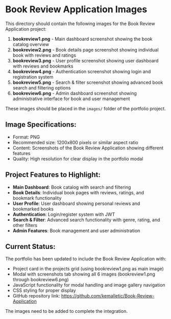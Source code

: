 # Book Review Application Images

This directory should contain the following images for the Book Review Application project:

1. **bookreview1.png** - Main dashboard screenshot showing the book catalog overview
2. **bookreview2.png** - Book details page screenshot showing individual book with reviews and ratings
3. **bookreview3.png** - User profile screenshot showing user dashboard with reviews and bookmarks
4. **bookreview4.png** - Authentication screenshot showing login and registration system
5. **bookreview5.png** - Search & filter screenshot showing advanced book search and filtering options
6. **bookreview6.png** - Admin dashboard screenshot showing administrative interface for book and user management

These images should be placed in the `images/` folder of the portfolio project.

## Image Specifications:
- Format: PNG
- Recommended size: 1200x800 pixels or similar aspect ratio
- Content: Screenshots of the Book Review Application showing different features
- Quality: High resolution for clear display in the portfolio modal

## Project Features to Highlight:
- **Main Dashboard**: Book catalog with search and filtering
- **Book Details**: Individual book pages with reviews, ratings, and bookmark functionality
- **User Profile**: User dashboard showing personal reviews and bookmarked books
- **Authentication**: Login/register system with JWT
- **Search & Filter**: Advanced search functionality with genre, rating, and other filters
- **Admin Features**: Book management and user administration

## Current Status:
The portfolio has been updated to include the Book Review Application with:
- Project card in the projects grid (using bookreview1.png as main image)
- Modal with screenshots tab showing all 6 images (bookreview1.png through bookreview6.png)
- JavaScript functionality for modal handling and image gallery navigation
- CSS styling for proper display
- GitHub repository link: https://github.com/kemalletic/Book-Review-Application

The images need to be added to complete the integration.
